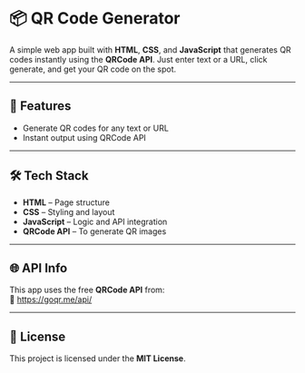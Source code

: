 # 📦 QR Code Generator

A simple web app built with **HTML**, **CSS**, and **JavaScript** that generates QR codes instantly using the **QRCode API**. Just enter text or a URL, click generate, and get your QR code on the spot.

---

## 🔧 Features

- Generate QR codes for any text or URL  
- Instant output using QRCode API   

---

## 🛠️ Tech Stack

- **HTML** – Page structure  
- **CSS** – Styling and layout  
- **JavaScript** – Logic and API integration  
- **QRCode API** – To generate QR images

---

## 🌐 API Info

This app uses the free **QRCode API** from:  
🔗 https://goqr.me/api/

---

## 📄 License

This project is licensed under the **MIT License**.  
